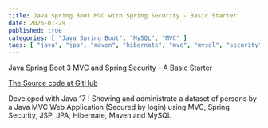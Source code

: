 ```yaml
---
title: Java Spring Boot MVC with Spring Security - Basic Starter
date: 2025-01-29
published: true
categories: [ "Java Spring Boot", "MySQL", "MVC" ]
tags: [ "java", "jpa", "maven", "hibernate", "mvc", "mysql", "security", "mvc" ]
---
```


Java Spring Boot 3 MVC and Spring Security - A Basic Starter
  
<a href="https://github.com/persteenolsen/spring-boot-3-mvc-security-starter-one" target="_blank">The Source code at GitHub</a>

Developed with Java 17 ! Showing and administrate a dataset of persons by a Java MVC Web Application (Secured by login) using MVC, Spring Security, JSP, JPA, Hibernate, Maven and MySQL






